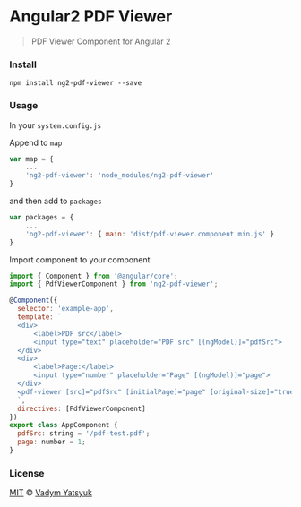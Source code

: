 # Angular2 PDF Viewer

> PDF Viewer Component for Angular 2

### Install

```
npm install ng2-pdf-viewer --save
```

### Usage

In your ```system.config.js```

Append to ```map```

```js
var map = {
    ...
    'ng2-pdf-viewer': 'node_modules/ng2-pdf-viewer'
}
```

and then add to ```packages```

```js
var packages = {
    ...
    'ng2-pdf-viewer': { main: 'dist/pdf-viewer.component.min.js' }
}
```

Import component to your component

```js
import { Component } from '@angular/core';
import { PdfViewerComponent } from 'ng2-pdf-viewer';

@Component({
  selector: 'example-app',
  template: `
  <div>
      <label>PDF src</label>
      <input type="text" placeholder="PDF src" [(ngModel)]="pdfSrc">
  </div>
  <div>
      <label>Page:</label>
      <input type="number" placeholder="Page" [(ngModel)]="page">
  </div>
  <pdf-viewer [src]="pdfSrc" [initialPage]="page" [original-size]="true" style="display: block;"></pdf-viewer>
  `,
  directives: [PdfViewerComponent]
})
export class AppComponent {
  pdfSrc: string = '/pdf-test.pdf';
  page: number = 1;
}
```

### License

[MIT](https://tldrlegal.com/license/mit-license) © [Vadym Yatsyuk](https://github.com/vadimdez)